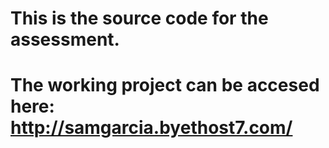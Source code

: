 # This is the source code for the assessment. 
# The working project can be accesed here: http://samgarcia.byethost7.com/
